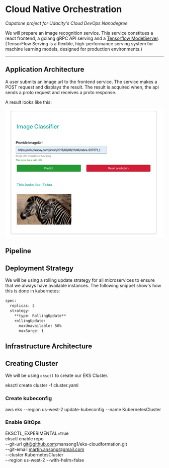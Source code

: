 # Cloud Native Orchestration

*Capstone project for Udacity's Cloud DevOps Nanodegree*

We will prepare an image recognition service. This service constitues a react frontend, a golang gRPC API serving and a [Tensorflow ModelServer](https://www.tensorflow.org/tfx/guide/serving). (TensorFlow Serving is a flexible, high-performance serving system for machine learning models, designed for production environments.)

---

## Application Architecture

A user submits an image url to the frontend service. The service makes a POST request and displays the result. The result is acquired when, the api sends a proto request and receives a proto response. 

A result looks like this:

![Alt Text](./screenshots/response.jpg)


## Pipeline


## Deployment Strategy

We will be using a rolling update strategy for all microservices to ensure that we always have available instances. The following snippet show's how this is done in kubernetes:
```
spec:
  replicas: 2
  strategy:
    **type: RollingUpdate**
    rollingUpdate:
      maxUnavailable: 50%
      maxSurge: 1
```

## Infrastructure Architecture



## Creating Cluster

We will be using `eksctl` to create our EKS Cluster. 

eksctl create cluster -f cluster.yaml

###  Create kubeconfig
aws eks --region us-west-2 update-kubeconfig --name KubernetesCluster

### Enable GitOps 

EKSCTL_EXPERIMENTAL=true \
    eksctl enable repo \
        --git-url git@github.com:mansong1/eks-cloudformation.git \
        --git-email martin.ansong@gmail.com \
        --cluster KubernetesCluster \
        --region us-west-2
        --with-helm=false